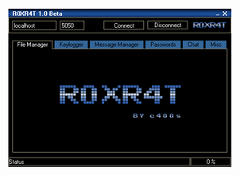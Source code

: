![Screenshot](https://raw.githubusercontent.com/Cryakl/Ultimate-RAT-Collection/refs/heads/main/R0xR4t/R0xr4t%201.0%20b1/Screenshot.png)
